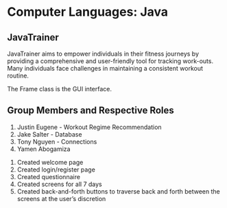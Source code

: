 <!--
This is the readme section.
Use this whenever possible to add or subtract
any information necessary for the full project,
such as project description. 

Here are some ideas to get you started and add to this comment section:

- 🔭 I’m currently working on ...
- 🌱 I’m currently learning ...
- 👯 I’m looking to collaborate on ...
- 🤔 I’m looking for help with ...
- 💬 Ask me about ...
-->

# Computer Languages: Java

## JavaTrainer

JavaTrainer aims to empower individuals in their fitness journeys by providing a comprehensive and user-friendly tool for tracking work-outs. Many individuals face challenges in maintaining a consistent workout routine.

The Frame class is the GUI interface.
## Group Members and Respective Roles

1. Justin Eugene - Workout Regime Recommendation
2. Jake Salter -  Database
3. Tony Nguyen - Connections
4. Yamen Abogamiza
  1) Created welcome page
  2) Created login/register page
  3) Created questionnaire
  4) Created screens for all 7 days
  5) Created back-and-forth buttons to traverse back
  and forth between the screens at the user’s discretion
